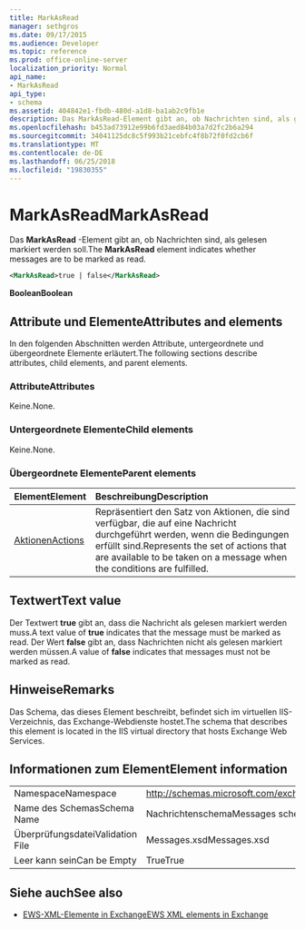 ```yaml
---
title: MarkAsRead
manager: sethgros
ms.date: 09/17/2015
ms.audience: Developer
ms.topic: reference
ms.prod: office-online-server
localization_priority: Normal
api_name:
- MarkAsRead
api_type:
- schema
ms.assetid: 404842e1-fbdb-480d-a1d8-ba1ab2c9fb1e
description: Das MarkAsRead-Element gibt an, ob Nachrichten sind, als gelesen markiert werden soll.
ms.openlocfilehash: b453ad73912e99b6fd3aed84b03a7d2fc2b6a294
ms.sourcegitcommit: 34041125dc8c5f993b21cebfc4f8b72f0fd2cb6f
ms.translationtype: MT
ms.contentlocale: de-DE
ms.lasthandoff: 06/25/2018
ms.locfileid: "19830355"
---
```

# <a name="markasread"></a><span data-ttu-id="2c093-103">MarkAsRead</span><span class="sxs-lookup"><span data-stu-id="2c093-103">MarkAsRead</span></span>

<span data-ttu-id="2c093-104">Das **MarkAsRead** -Element gibt an, ob Nachrichten sind, als gelesen markiert werden soll.</span><span class="sxs-lookup"><span data-stu-id="2c093-104">The **MarkAsRead** element indicates whether messages are to be marked as read.</span></span> 
  
```XML
<MarkAsRead>true | false</MarkAsRead>
```

 <span data-ttu-id="2c093-105">**Boolean**</span><span class="sxs-lookup"><span data-stu-id="2c093-105">**Boolean**</span></span>
## <a name="attributes-and-elements"></a><span data-ttu-id="2c093-106">Attribute und Elemente</span><span class="sxs-lookup"><span data-stu-id="2c093-106">Attributes and elements</span></span>

<span data-ttu-id="2c093-107">In den folgenden Abschnitten werden Attribute, untergeordnete und übergeordnete Elemente erläutert.</span><span class="sxs-lookup"><span data-stu-id="2c093-107">The following sections describe attributes, child elements, and parent elements.</span></span>
  
### <a name="attributes"></a><span data-ttu-id="2c093-108">Attribute</span><span class="sxs-lookup"><span data-stu-id="2c093-108">Attributes</span></span>

<span data-ttu-id="2c093-109">Keine.</span><span class="sxs-lookup"><span data-stu-id="2c093-109">None.</span></span>
  
### <a name="child-elements"></a><span data-ttu-id="2c093-110">Untergeordnete Elemente</span><span class="sxs-lookup"><span data-stu-id="2c093-110">Child elements</span></span>

<span data-ttu-id="2c093-111">Keine.</span><span class="sxs-lookup"><span data-stu-id="2c093-111">None.</span></span>
  
### <a name="parent-elements"></a><span data-ttu-id="2c093-112">Übergeordnete Elemente</span><span class="sxs-lookup"><span data-stu-id="2c093-112">Parent elements</span></span>

|<span data-ttu-id="2c093-113">**Element**</span><span class="sxs-lookup"><span data-stu-id="2c093-113">**Element**</span></span>|<span data-ttu-id="2c093-114">**Beschreibung**</span><span class="sxs-lookup"><span data-stu-id="2c093-114">**Description**</span></span>|
|:-----|:-----|
|[<span data-ttu-id="2c093-115">Aktionen</span><span class="sxs-lookup"><span data-stu-id="2c093-115">Actions</span></span>](actions.md) <br/> |<span data-ttu-id="2c093-116">Repräsentiert den Satz von Aktionen, die sind verfügbar, die auf eine Nachricht durchgeführt werden, wenn die Bedingungen erfüllt sind.</span><span class="sxs-lookup"><span data-stu-id="2c093-116">Represents the set of actions that are available to be taken on a message when the conditions are fulfilled.</span></span>  <br/> |
   
## <a name="text-value"></a><span data-ttu-id="2c093-117">Textwert</span><span class="sxs-lookup"><span data-stu-id="2c093-117">Text value</span></span>

<span data-ttu-id="2c093-118">Der Textwert **true** gibt an, dass die Nachricht als gelesen markiert werden muss.</span><span class="sxs-lookup"><span data-stu-id="2c093-118">A text value of **true** indicates that the message must be marked as read.</span></span> <span data-ttu-id="2c093-119">Der Wert **false** gibt an, dass Nachrichten nicht als gelesen markiert werden müssen.</span><span class="sxs-lookup"><span data-stu-id="2c093-119">A value of **false** indicates that messages must not be marked as read.</span></span> 
  
## <a name="remarks"></a><span data-ttu-id="2c093-120">Hinweise</span><span class="sxs-lookup"><span data-stu-id="2c093-120">Remarks</span></span>

<span data-ttu-id="2c093-121">Das Schema, das dieses Element beschreibt, befindet sich im virtuellen IIS-Verzeichnis, das Exchange-Webdienste hostet.</span><span class="sxs-lookup"><span data-stu-id="2c093-121">The schema that describes this element is located in the IIS virtual directory that hosts Exchange Web Services.</span></span>
  
## <a name="element-information"></a><span data-ttu-id="2c093-122">Informationen zum Element</span><span class="sxs-lookup"><span data-stu-id="2c093-122">Element information</span></span>

|||
|:-----|:-----|
|<span data-ttu-id="2c093-123">Namespace</span><span class="sxs-lookup"><span data-stu-id="2c093-123">Namespace</span></span>  <br/> |http://schemas.microsoft.com/exchange/services/2006/messages  <br/> |
|<span data-ttu-id="2c093-124">Name des Schemas</span><span class="sxs-lookup"><span data-stu-id="2c093-124">Schema Name</span></span>  <br/> |<span data-ttu-id="2c093-125">Nachrichtenschema</span><span class="sxs-lookup"><span data-stu-id="2c093-125">Messages schema</span></span>  <br/> |
|<span data-ttu-id="2c093-126">Überprüfungsdatei</span><span class="sxs-lookup"><span data-stu-id="2c093-126">Validation File</span></span>  <br/> |<span data-ttu-id="2c093-127">Messages.xsd</span><span class="sxs-lookup"><span data-stu-id="2c093-127">Messages.xsd</span></span>  <br/> |
|<span data-ttu-id="2c093-128">Leer kann sein</span><span class="sxs-lookup"><span data-stu-id="2c093-128">Can be Empty</span></span>  <br/> |<span data-ttu-id="2c093-129">True</span><span class="sxs-lookup"><span data-stu-id="2c093-129">True</span></span>  <br/> |
   
## <a name="see-also"></a><span data-ttu-id="2c093-130">Siehe auch</span><span class="sxs-lookup"><span data-stu-id="2c093-130">See also</span></span>



- [<span data-ttu-id="2c093-131">EWS-XML-Elemente in Exchange</span><span class="sxs-lookup"><span data-stu-id="2c093-131">EWS XML elements in Exchange</span></span>](ews-xml-elements-in-exchange.md)


